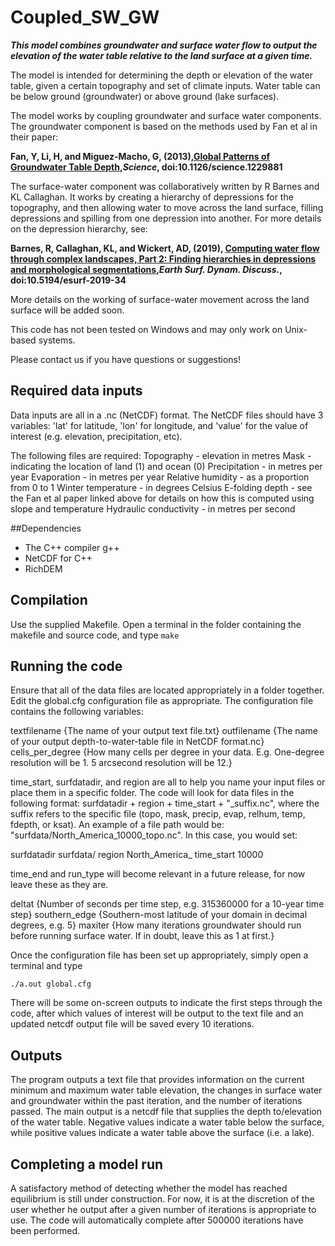 # Coupled_SW_GW

***This model combines groundwater and surface water flow to output the elevation of the water table relative to the land surface at a given time.***

The model is intended for determining the depth or elevation of the water table, given a certain topography and set of climate inputs. Water table can be below ground (groundwater) or above ground (lake surfaces). 

The model works by coupling groundwater and surface water components. The groundwater component is based on the methods used by Fan et al in their paper:

**Fan, Y, Li, H, and Miguez-Macho, G, (2013),[Global Patterns of Groundwater Table Depth](https://science.sciencemag.org/content/339/6122/940.abstract),*Science*, doi:10.1126/science.1229881**

The surface-water component was collaboratively written by R Barnes and KL Callaghan. It works by creating a hierarchy of depressions for the topography, and then allowing water to move across the land surface, filling depressions and spilling from one depression into another. For more details on the depression hierarchy, see:

**Barnes, R, Callaghan, KL, and Wickert, AD, (2019), [Computing water flow through complex landscapes, Part 2: Finding hierarchies in depressions and morphological segmentations](https://www.earth-surf-dynam-discuss.net/esurf-2019-34/),*Earth Surf. Dynam. Discuss.*, doi:10.5194/esurf-2019-34**

More details on the working of surface-water movement across the land surface will be added soon. 

This code has not been tested on Windows and may only work on Unix-based systems. 

Please contact us if you have questions or suggestions! 

## Required data inputs

Data inputs are all in a .nc (NetCDF) format. The NetCDF files should have 3 variables: 'lat' for latitude, 'lon' for longitude, and 'value' for the value of interest (e.g. elevation, precipitation, etc). 

The following files are required:
Topography - elevation in metres
Mask - indicating the location of land (1) and ocean (0)
Precipitation - in metres per year
Evaporation - in metres per year
Relative humidity - as a proportion from 0 to 1
Winter temperature - in degrees Celsius
E-folding depth - see the Fan et al paper linked above for details on how this is computed using slope and temperature
Hydraulic conductivity - in metres per second

##Dependencies

* The C++ compiler g++
* NetCDF for C++
* RichDEM

## Compilation
Use the supplied Makefile. Open a terminal in the folder containing the makefile and source code, and type
```make```

## Running the code
Ensure that all of the data files are located appropriately in a folder together. Edit the global.cfg configuration file as appropriate. The configuration file contains the following variables:

textfilename       {The name of your output text file.txt}
outfilename        {The name of your output depth-to-water-table file in NetCDF format.nc}
cells_per_degree   {How many cells per degree in your data. E.g. One-degree resolution will be 1. 5 arcsecond resolution will be 12.}

time_start, surfdatadir, and region are all to help you name your input files or place them in a specific folder. The code will look for data files in the following format:
surfdatadir + region + time_start + "\_suffix.nc",
where the suffix refers to the specific file (topo, mask, precip, evap, relhum, temp, fdepth, or ksat). 
An example of a file path would be: "surfdata/North_America_10000_topo.nc".
In this case, you would set:

surfdatadir        surfdata/
region             North_America_
time_start         10000

time_end and run_type will become relevant in a future release, for now leave these as they are. 

deltat             {Number of seconds per time step, e.g. 315360000 for a 10-year time step}
southern_edge      {Southern-most latitude of your domain in decimal degrees, e.g. 5}
maxiter            {How many iterations groundwater should run before running surface water. If in doubt, leave this as 1 at first.}

Once the configuration file has been set up appropriately, simply open a terminal and type 
```
./a.out global.cfg
```
There will be some on-screen outputs to indicate the first steps through the code, after which values of interest will be output to the text file and an updated netcdf output file will be saved every 10 iterations. 

## Outputs
The program outputs a text file that provides information on the current minimum and maximum water table elevation, the changes in surface water and groundwater within the past iteration, and the number of iterations passed. 
The main output is a netcdf file that supplies the depth to/elevation of the water table. Negative values indicate a water table below the surface, while positive values indicate a water table above the surface (i.e. a lake). 

## Completing a model run
A satisfactory method of detecting whether the model has reached equilibrium is still under construction. For now, it is at the discretion of the user whether he output after a given number of iterations is appropriate to use. The code will automatically complete after 500000 iterations have been performed.

